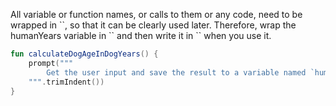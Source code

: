 All variable or function names, or calls to them or any code, need to be wrapped in \`\`, so that it can be clearly used later.
Therefore, wrap the humanYears variable in \`\` and then write it in \`\` when you use it.

<div class="hint" title="Example of a prompt">

```kotlin
fun calculateDogAgeInDogYears() {
    prompt("""
        Get the user input and save the result to a variable named `humanYears`.
    """.trimIndent())
}
```
</div>
